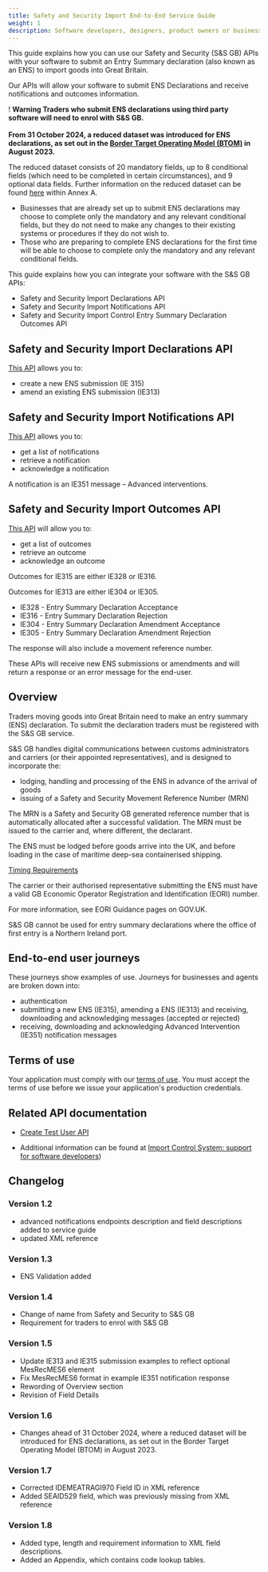 ```yaml
---
title: Safety and Security Import End-to-End Service Guide
weight: 1
description: Software developers, designers, product owners or business analysts.
---
```


This guide explains how you can use our Safety and Security (S&S GB) APIs with your software to submit an Entry Summary declaration (also known as an ENS) to import goods into Great Britain.

Our APIs will allow your software to submit ENS Declarations and receive notifications and outcomes information.

<div class="govuk-warning-text">
  <span class="govuk-warning-text__icon" aria-hidden="true">!</span>
  <strong class="govuk-warning-text__text">
    <span class="govuk-warning-text__assistive">Warning</span>
    Traders who submit ENS declarations using third party software will need to enrol with S&S GB.<br><br>
    From 31 October 2024, a reduced dataset was introduced for ENS declarations, as set out in the <a href="https://www.gov.uk/government/publications/the-border-target-operating-model-august-2023">Border Target Operating Model (BTOM)</a> in August 2023. 
  </strong>
</div>

The reduced dataset consists of 20 mandatory fields, up to 8 conditional fields (which need to be completed in certain circumstances), and 9 optional data fields. Further information on the reduced dataset can be found [here](https://assets.publishing.service.gov.uk/media/64f6e2629ee0f2000db7be8e/Final_Border_Target_Operating_Model.pdf) within Annex A.

* Businesses that are already set up to submit ENS declarations may choose to complete only the mandatory and any relevant conditional fields, but they do not need to make any changes to their existing systems or procedures if they do not wish to.
* Those who are preparing to complete ENS declarations for the first time will be able to choose to complete only the mandatory and any relevant conditional fields.

This guide explains how you can integrate your software with the S&S GB APIs:

* Safety and Security Import Declarations API
* Safety and Security Import Notifications API
* Safety and Security Import Control Entry Summary Declaration Outcomes API

## Safety and Security Import Declarations API
<a href="https://developer.service.hmrc.gov.uk/api-documentation/docs/api/service/import-control-entry-declaration-store/1.0">This API</a> allows you to:

* create a new ENS submission (IE 315)
* amend an existing ENS submission (IE313)

## Safety and Security Import Notifications API
<a href="https://developer.service.hmrc.gov.uk/api-documentation/docs/api/service/import-control-entry-declaration-intervention/1.0">This API</a> allows you to:

* get a list of notifications
* retrieve a notification
* acknowledge a notification

A notification is an IE351 message – Advanced interventions.

## Safety and Security Import Outcomes API
<a href="https://developer.service.hmrc.gov.uk/api-documentation/docs/api/service/import-control-entry-declaration-outcome/1.0">This API</a> will allow you to:

* get a list of outcomes
* retrieve an outcome
* acknowledge an outcome

Outcomes for IE315 are either IE328 or IE316.

Outcomes for IE313 are either IE304 or IE305.

* IE328 - Entry Summary Declaration Acceptance
* IE316 - Entry Summary Declaration Rejection
* IE304 - Entry Summary Declaration Amendment Acceptance
* IE305 - Entry Summary Declaration Amendment Rejection

The response will also include a movement reference number.

These APIs will receive new ENS submissions or amendments and will return a response or an error message for the end-user.

## Overview
Traders moving goods into Great Britain need to make an entry summary (ENS) declaration. To submit the declaration traders must be registered with the S&S GB service.

S&S GB handles digital communications between customs administrators and carriers (or their appointed representatives), and is designed to incorporate the:

* lodging, handling and processing of the ENS in advance of the arrival of goods
* issuing of a Safety and Security Movement Reference Number (MRN)

The MRN is a Safety and Security GB generated reference number that is automatically allocated after a successful validation. The MRN must be issued to the carrier and, where different, the declarant.

The ENS must be lodged before goods arrive into the UK, and before loading in the case of maritime deep-sea containerised shipping.

[Timing Requirements](https://www.gov.uk/guidance/making-an-entry-summary-declaration#when-to-submit)

The carrier or their authorised representative submitting the ENS must have a valid GB Economic Operator Registration and Identification (EORI) number.

For more information, see EORI Guidance pages on GOV.UK.

S&S GB cannot be used for entry summary declarations where the office of first entry is a Northern Ireland port.

## End-to-end user journeys

These journeys show examples of use. Journeys for businesses and agents are broken down into:

* authentication
* submitting a new ENS (IE315), amending a ENS (IE313) and receiving, downloading and acknowledging messages (accepted or rejected)
* receiving, downloading and acknowledging Advanced Intervention (IE351) notification messages

## Terms of use

Your application must comply with our [terms of use](https://developer.service.hmrc.gov.uk/api-documentation/docs/terms-of-use). You must accept the terms of use before we issue your application's production credentials.

## Related API documentation
<!--- Section owner: MTD Programme --->

* [Create Test User API](https://developer.service.hmrc.gov.uk/api-documentation/docs/api/service/api-platform-test-user/1.0)

* Additional information can be found at
  [Import Control System: support for software developers](https://www.gov.uk/government/collections/import-control-system-support-for-software-developers))

<!-- add the change log here -->
## Changelog

### Version 1.2

* advanced notifications endpoints description and field descriptions added to service guide
* updated XML reference

### Version 1.3

* ENS Validation added

### Version 1.4
* Change of name from Safety and Security to S&S GB
* Requirement for traders to enrol with S&S GB

### Version 1.5
* Update IE313 and IE315 submission examples to reflect optional MesRecMES6 element
* Fix MesRecMES6 format in example IE351 notification response
* Rewording of Overview section
* Revision of Field Details

### Version 1.6
* Changes ahead of 31 October 2024, where a reduced dataset will be introduced for ENS declarations, as set out in the Border Target Operating Model (BTOM) in August 2023.

### Version 1.7

* Corrected IDEMEATRAGI970 Field ID in XML reference
* Added SEAID529 field, which was previously missing from XML reference

### Version 1.8

* Added type, length and requirement information to XML field descriptions.
* Added an Appendix, which contains code lookup tables.
